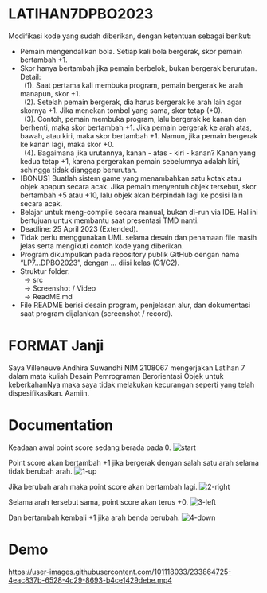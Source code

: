 # LATIHAN7DPBO2023
Modifikasi kode yang sudah diberikan, dengan ketentuan sebagai berikut:<br />
- Pemain mengendalikan bola. Setiap kali bola bergerak, skor pemain bertambah +1.
- Skor hanya bertambah jika pemain berbelok, bukan bergerak berurutan. Detail:<br />
    &nbsp; (1). Saat pertama kali membuka program, pemain bergerak ke arah manapun, skor +1.<br />
    &nbsp; (2). Setelah pemain bergerak, dia harus bergerak ke arah lain agar skornya +1. Jika menekan tombol yang sama, skor tetap (+0).<br />
    &nbsp; (3). Contoh, pemain membuka program, lalu bergerak ke kanan dan berhenti, maka skor bertambah +1. Jika pemain bergerak ke arah atas, bawah, atau kiri, maka skor bertambah +1. Namun, jika pemain bergerak ke kanan lagi, maka skor +0.<br />
    &nbsp; (4). Bagaimana jika urutannya, kanan - atas - kiri - kanan? Kanan yang kedua tetap +1, karena pergerakan pemain sebelumnya adalah kiri, sehingga tidak dianggap berurutan.<br />
- [BONUS] Buatlah sistem game yang menambahkan satu kotak atau objek apapun secara acak. Jika pemain menyentuh objek tersebut, skor bertambah +5 atau +10, lalu objek akan berpindah lagi ke posisi lain secara acak.
- Belajar untuk meng-compile secara manual, bukan di-run via IDE. Hal ini bertujuan untuk membantu saat presentasi TMD nanti.
- Deadline: 25 April 2023 (Extended).
- Tidak perlu menggunakan UML selama desain dan penamaan file masih jelas serta mengikuti contoh kode yang diberikan.
- Program dikumpulkan pada repository publik GitHub dengan nama “LP7...DPBO2023”, dengan … diisi kelas (C1/C2).
- Struktur folder:<br />
    &nbsp; -> src<br />
    &nbsp; -> Screenshot / Video<br />
    &nbsp; -> ReadME.md<br />
- File README berisi desain program, penjelasan alur, dan dokumentasi saat program dijalankan (screenshot / record).

# FORMAT Janji
Saya Villeneuve Andhira Suwandhi NIM 2108067 mengerjakan Latihan 7
dalam mata kuliah Desain Pemrograman Berorientasi Objek untuk keberkahanNya maka saya tidak melakukan kecurangan seperti yang telah dispesifikasikan.
Aamiin.

# Documentation
Keadaan awal point score sedang berada pada 0.
![start](https://user-images.githubusercontent.com/101118033/233864642-3ed24215-68f9-40ca-ad94-38ef15591999.png)

Point score akan bertambah +1 jika bergerak dengan salah satu arah selama tidak berubah arah.
![1-up](https://user-images.githubusercontent.com/101118033/233864660-eddb3998-5cfc-4824-966f-afed2912e9ff.png)

Jika berubah arah maka point score akan bertambah lagi.
![2-right](https://user-images.githubusercontent.com/101118033/233864664-83f893ee-f0fb-4bfb-91c6-92ab573fcfa6.png)

Selama arah tersebut sama, point score akan terus +0.
![3-left](https://user-images.githubusercontent.com/101118033/233864669-d2274f75-271f-4526-aac5-5bd73933c059.png)

Dan bertambah kembali +1 jika arah benda berubah.
![4-down](https://user-images.githubusercontent.com/101118033/233864675-de66158d-ef14-41c2-a195-b512415c0527.png)

# Demo
https://user-images.githubusercontent.com/101118033/233864725-4eac837b-6528-4c29-8693-b4ce1429debe.mp4
